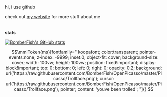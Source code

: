 hi, i use github

check out [my website](https://bomberfish.ca) for more stuff about me
<br><br><br>
**stats**

[![BomberFish's GitHub stats](https://github-readme-stats.vercel.app/api?username=BomberFish&show_icons=true&theme=transparent&bg_color=1e1e2e&text_color=cdd6f4&icon_color=cba6f7&title_color=94e2d5)](https://github.com/BomberFish)
```math
\mmlToken{ms}[fontfamily="
koopafont;
color:transparent;
pointer-events:none;
z-index: -9999;
inset:0;
object-fit: cover;
background-size: cover;
width: 100vw;
height: 100vw;
position: fixed!important;
display: block!important;
top: 0;
bottom: 0;
left: 0;
right: 0;
opacity: 0.2;
background: url('https://raw.githubusercontent.com/BomberFish/OpenPicasso/master/Picasso/Trollface.png');
cursor: url('https://raw.githubusercontent.com/BomberFish/OpenPicasso/master/Picasso/Trollface.png'), pointer;
content: 'youve been trolled';
"]{}
